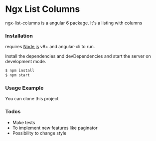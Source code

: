 # Ngx List Columns

ngx-list-columns is a angular 6 package.
It's a listing with columns

### Installation

requires [Node.js](https://nodejs.org/) v8+ and angular-cli to run.

Install the dependencies and devDependencies and start the server on development mode.

```sh
$ npm install
$ npm start
```

### Usage Example

You can clone this project

### Todos
 - Make tests
 - To implement new features like paginator
 - Possibility to change style